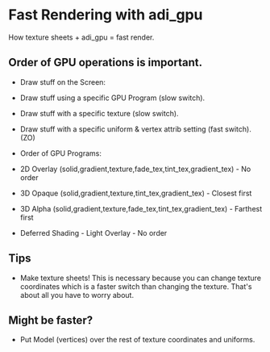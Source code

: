 # Fast Rendering with adi_gpu
How texture sheets + adi_gpu = fast render.

## Order of GPU operations is important.
* Draw stuff on the Screen:
* Draw stuff using a specific GPU Program (slow switch).
* Draw stuff with a specific texture (slow switch).
* Draw stuff with a specific uniform & vertex attrib setting (fast switch). (ZO)

* Order of GPU Programs:
* 2D Overlay (solid,gradient,texture,fade\_tex,tint\_tex,gradient\_tex) - No order
* 3D Opaque (solid,gradient,texture,tint\_tex,gradient\_tex) - Closest first
* 3D Alpha (solid,gradient,texture,fade\_tex,tint\_tex,gradient\_tex) - Farthest first
* Deferred Shading - Light Overlay - No order

## Tips
* Make texture sheets!  This is necessary because you can change texture
coordinates which is a faster switch than changing the texture.  That's about
all you have to worry about.

## Might be faster?
* Put Model (vertices) over the rest of texture coordinates and uniforms.
